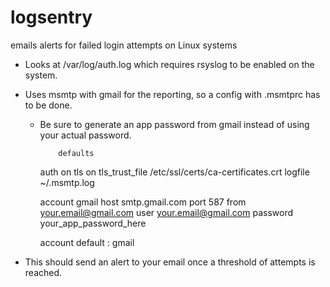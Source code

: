 # logsentry
emails alerts for failed login attempts on Linux systems 

- Looks at /var/log/auth.log which requires rsyslog to be enabled on the system. 

- Uses msmtp with gmail for the reporting, so a config with .msmtprc has to be done. 
    - Be sure to generate an app password from gmail instead of using your actual password.


              defaults
        auth           on
        tls            on
        tls_trust_file /etc/ssl/certs/ca-certificates.crt
        logfile        ~/.msmtp.log
        
        account        gmail
        host           smtp.gmail.com
        port           587
        from           your.email@gmail.com
        user           your.email@gmail.com
        password       your_app_password_here
        
        account default : gmail

- This should send an alert to your email once a threshold of attempts is reached. 
